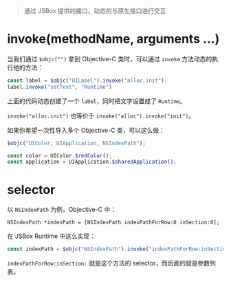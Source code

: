 > 通过 JSBox 提供的接口，动态的与原生接口进行交互

# invoke(methodName, arguments ...)

当我们通过 `$objc("")` 拿到 Objective-C 类时，可以通过 `invoke` 方法动态的执行他的方法：

```js
const label = $objc("UILabel").invoke("alloc.init");
label.invoke("setText", "Runtime")
```

上面的代码动态创建了一个 `label`，同时把文字设置成了 `Runtime`。

`invoke("alloc.init")` 也等价于 `invoke("alloc").invoke("init")`。

如果你希望一次性导入多个 Objective-C 类，可以这么做：

```js
$objc("UIColor, UIApplication, NSIndexPath");

const color = UIColor.$redColor();
const application = UIApplication.$sharedApplication();
```

# selector

以 `NSIndexPath` 为例，Objective-C 中：

```objc
NSIndexPath *indexPath = [NSIndexPath indexPathForRow:0 inSection:0];
```

在 JSBox Runtime 中这么实现：

```js
const indexPath = $objc("NSIndexPath").invoke("indexPathForRow:inSection:", 0, 0);
```

`indexPathForRow:inSection:` 就是这个方法的 selector，而后面的就是参数列表。